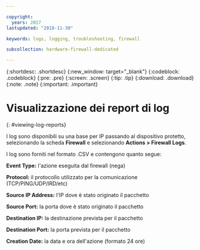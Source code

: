 ```yaml
---

copyright:
  years: 2017
lastupdated: "2018-11-30"

keywords: logs, logging, troubleshooting, firewall

subcollection: hardware-firewall-dedicated

---
```


{:shortdesc: .shortdesc}
{:new_window: target="_blank"}
{:codeblock: .codeblock}
{:pre: .pre}
{:screen: .screen}
{:tip: .tip}
{:download: .download}
{:note: .note}
{:important: .important}

# Visualizzazione dei report di log
{: #viewing-log-reports}

I log sono disponibili su una base per IP passando al dispositivo protetto, selezionando la scheda **Firewall** e selezionando **Actions > Firewall Logs**.

I log sono forniti nel formato .CSV e contengono quanto segue:

**Event Type:** l'azione eseguita dal firewall (nega)

**Protocol:** il protocollo utilizzato per la comunicazione (TCP/PING/UDP/IRD/etc)

**Source IP Address:** l'IP dove è stato originato il pacchetto

**Source Port:** la porta dove è stato originato il pacchetto

**Destination IP:** la destinazione prevista per il pacchetto

**Destination Port:** la porta prevista per il pacchetto

**Creation Date:** la data e ora dell'azione (formato 24 ore)
